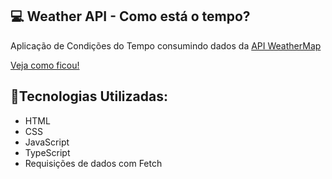## 💻 Weather API - Como está o tempo?
<p>Aplicação de Condições do Tempo consumindo dados da <a href="https://api.openweathermap.org/">API WeatherMap</a></p>

<a href="https://lucianatii.github.io/weather-conditions-adatech/">Veja como ficou!</a>


## 🚀Tecnologias Utilizadas: 
- HTML
- CSS
- JavaScript
- TypeScript
- Requisições de dados com Fetch


 

